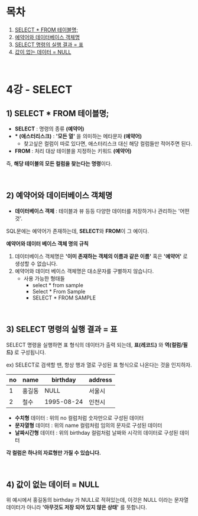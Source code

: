 # 목차

1. [SELECT * FROM 테이블명;](#1-select--from-테이블명) <br/>
2. [예약어와 데이터베이스 객체명](#2-예약어와-데이터베이스-객체명) <br/>
3. [SELECT 명령의 실행 결과 = 표](#3-select-명령의-실행-결과--표) <br/>
4. [값이 없는 데이터 = NULL](#4-값이-없는-데이터--null) <br/>

<br/>

# 4강 - SELECT

## 1) SELECT * FROM 테이블명;

- **SELECT** : 명령의 종류 **(예약어)**
- **\* (애스터리스크)** : **'모든 열'** 을 의미하는 메타문자 **(예약어)**
  - 찾고싶은 컬럼이 따로 있다면, 애스터리스크 대신 해당 컬럼들만 적어주면 된다.
- **FROM** : 처리 대상 테이블을 지정하는 키워드 **(예약어)**

즉, **해당 테이블의 모든 컬럼을 찾는다는 명령**이다.

<br/>

## 2) 예약어와 데이터베이스 객체명

- **데이터베이스 객체** : 테이블과 뷰 등등 다양한 데이터를 저장하거나 관리하는 '어떤 것'.

SQL문에는 예약어가 존재하는데, **SELECT**와 **FROM**이 그 예이다. <br/>

**예약어와 데이터 베이스 객체 명의 규칙** 

1. 데이터베이스 객체명은 **'이미 존재하는 객체의 이름과 같은 이름'** 혹은 **'예약어'** 로 생성할 수 없습니다.
2. 예약어와 데이터 베이스 객체명은 대소문자를 구별하지 않습니다.
   - 사용 가능한 형태들
     - select * from sample
     - Select * From Sample
     - SELECT * FROM SAMPLE

<br/>

## 3) SELECT 명령의 실행 결과 = 표

SELECT 명령을 실행하면 표 형식의 데이터가 출력 되는데, **표(레코드)** 와 **역(컬럼/필드)** 로 구성됩니다.

ex) SELECT로 검색할 땐, 항상 행과 열로 구성된 표 형식으로 나온다는 것을 인지하자.

| no   | name   | birthday   | address |
| ---- | ------ | ---------- | ------- |
| 1    | 홍길동 | NULL       | 서울시  |
| 2    | 철수   | 1995-08-24 | 인천시  |

- **수치형** 데이터 : 위의 no 컬럼처럼 숫자만으로 구성된 데이터
- **문자열형** 데이터 : 위의 name 컬럼처럼 임의의 문자로 구성된 데이터
- **날짜시간형** 데이터 : 위의 birthday 컬럼처럼 날짜와 시각의 데이터로 구성된 데이터

**각 컬럼은 하나의 자료형만 가질 수 있습니다.**

<br/>

## 4) 값이 없는 데이터 = NULL

위 예시에서 홍길동의 birthday 가 NULL로 적혀있는데, 이것은 NULL 이라는 문자열 데이터가 아니라 **'아무것도 저장 되어 있지 않은 상태'** 를 뜻합니다.

